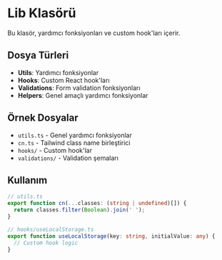 # Lib Klasörü

Bu klasör, yardımcı fonksiyonları ve custom hook'ları içerir.

## Dosya Türleri

- **Utils**: Yardımcı fonksiyonlar
- **Hooks**: Custom React hook'ları
- **Validations**: Form validation fonksiyonları
- **Helpers**: Genel amaçlı yardımcı fonksiyonlar

## Örnek Dosyalar

- `utils.ts` - Genel yardımcı fonksiyonlar
- `cn.ts` - Tailwind class name birleştirici
- `hooks/` - Custom hook'lar
- `validations/` - Validation şemaları

## Kullanım

```typescript
// utils.ts
export function cn(...classes: (string | undefined)[]) {
  return classes.filter(Boolean).join(' ');
}

// hooks/useLocalStorage.ts
export function useLocalStorage(key: string, initialValue: any) {
  // Custom hook logic
}
``` 